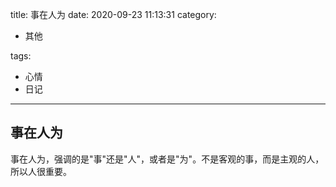 title: 事在人为
date: 2020-09-23 11:13:31
category:

- 其他

tags:

- 心情
- 日记

------

## 事在人为
事在人为，强调的是"事"还是"人"，或者是"为"。不是客观的事，而是主观的人，所以人很重要。
